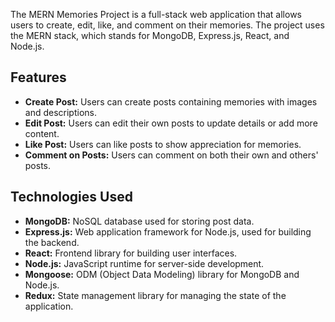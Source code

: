 The MERN Memories Project is a full-stack web application that allows users to create, edit, like, and comment on their memories. The project uses the MERN stack, which stands for MongoDB, Express.js, React, and Node.js.

## Features

- **Create Post:** Users can create posts containing memories with images and descriptions.
- **Edit Post:** Users can edit their own posts to update details or add more content.
- **Like Post:** Users can like posts to show appreciation for memories.
- **Comment on Posts:** Users can comment on both their own and others' posts.

## Technologies Used

- **MongoDB:** NoSQL database used for storing post data.
- **Express.js:** Web application framework for Node.js, used for building the backend.
- **React:** Frontend library for building user interfaces.
- **Node.js:** JavaScript runtime for server-side development.
- **Mongoose:** ODM (Object Data Modeling) library for MongoDB and Node.js.
- **Redux:** State management library for managing the state of the application.
